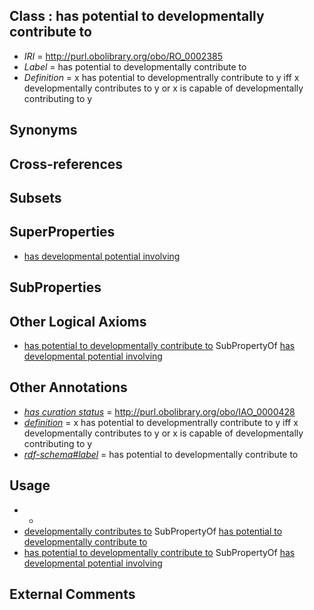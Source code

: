 
## Class : has potential to developmentally contribute to

 * *IRI* = http://purl.obolibrary.org/obo/RO_0002385
 * *Label* = has potential to developmentally contribute to
 * *Definition* = x has potential to developmentrally contribute to y iff x developmentally contributes to y or x is capable of developmentally contributing to y

## Synonyms


## Cross-references


## Subsets


## SuperProperties

 * [has developmental potential involving](../../RO/84/RO_0002384.md)

## SubProperties


## Other Logical Axioms

 * [has potential to developmentally contribute to](../../RO/85/RO_0002385.md) SubPropertyOf [has developmental potential involving](../../RO/84/RO_0002384.md)

## Other Annotations

 * *[has curation status](../../IAO/14/IAO_0000114.md)* = http://purl.obolibrary.org/obo/IAO_0000428
 * *[definition](../../IAO/15/IAO_0000115.md)* = x has potential to developmentrally contribute to y iff x developmentally contributes to y or x is capable of developmentally contributing to y
 * *[rdf-schema#label](../../el/rdf-schema#label.md)* = has potential to developmentally contribute to

## Usage

 * -
 * [developmentally contributes to](../../RO/55/RO_0002255.md) SubPropertyOf [has potential to developmentally contribute to](../../RO/85/RO_0002385.md)
 * [has potential to developmentally contribute to](../../RO/85/RO_0002385.md) SubPropertyOf [has developmental potential involving](../../RO/84/RO_0002384.md)

## External Comments

